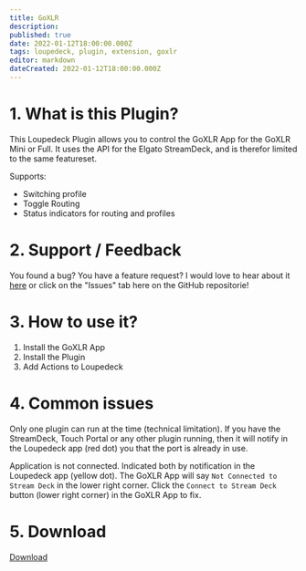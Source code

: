 ```yaml
---
title: GoXLR
description: 
published: true
date: 2022-01-12T18:00:00.000Z
tags: loupedeck, plugin, extension, goxlr
editor: markdown
dateCreated: 2022-01-12T18:00:00.000Z
---
```


# 1. What is this Plugin?
This Loupedeck Plugin allows you to control the GoXLR App for the GoXLR Mini or Full. It uses the API for the Elgato StreamDeck, and is therefor limited to the same featureset.

Supports:

- Switching profile
- Toggle Routing
- Status indicators for routing and profiles

# 2. Support / Feedback
You found a bug? You have a feature request? I would love to hear about it [here](https://github.com/oddbear/Loupedeck.GoXLR.Plugin/issues/new/choose) or click on the "Issues" tab here on the GitHub repositorie!

# 3. How to use it?

1. Install the GoXLR App
2. Install the Plugin
3. Add Actions to Loupedeck

# 4. Common issues

Only one plugin can run at the time (technical limitation). If you have the StreamDeck, Touch Portal or any other plugin running, then it will notify in the Loupedeck app (red dot) you that the port is already in use.

Application is not connected.
Indicated both by notification in the Loupedeck app (yellow dot).
The GoXLR App will say `Not Connected to Stream Deck` in the lower right corner.
Click the  `Connect to Stream Deck` button (lower right corner) in the GoXLR App to fix.

# 5. Download

[Download](https://github.com/oddbear/Loupedeck.GoXLR.Plugin/releases)
